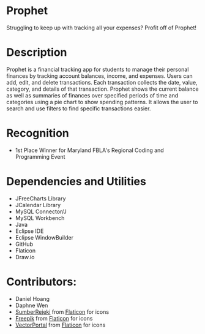 # Prophet
Struggling to keep up with tracking all your expenses? Profit off of Prophet! 

# Description
Prophet is a financial tracking app for students to manage their personal finances by tracking account balances, income, and expenses. Users can add, edit, and delete transactions. Each transaction collects the date, value, category, and details of that transaction. Prophet shows the current balance as well as summaries of finances over specified periods of time and categories using a pie chart to show spending patterns. It allows the user to search and use filters to find specific transactions easier. 

# Recognition
- 1st Place Winner for Maryland FBLA's Regional Coding and Programming Event

# Dependencies and Utilities
- JFreeCharts Library
- JCalendar Library
- MySQL Connector/J
- MySQL Workbench
- Java
- Eclipse IDE
- Eclipse WindowBuilder
- GitHub
- Flaticon
- Draw.io

# Contributors:
- Daniel Hoang
- Daphne Wen
- [SumberRejeki](https://www.flaticon.com/authors/sumberrejeki) from [Flaticon](https://www.flaticon.com) for icons
- [Freepik](https://www.freepik.com/) from [Flaticon](https://www.flaticon.com) for icons
- [VectorPortal](https://www.flaticon.com/authors/vectorportal) from [Flaticon](https://www.flaticon.com) for icons
